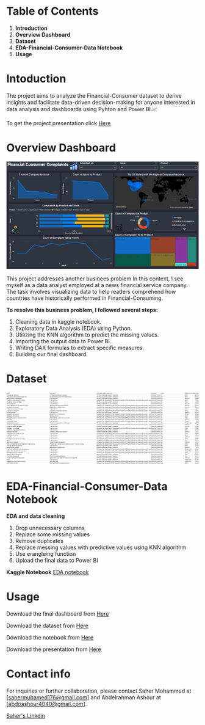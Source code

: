 # Table of Contents
1. **Introduction**
2. **Overview Dashboard**
4. **Dataset**
5. **EDA-Financial-Consumer-Data Notebook**
6. **Usage**

# Intoduction
The project aims to analyze the Financial-Consumer dataset to derive insights and facilitate data-driven decision-making for anyone interested in data analysis and dashboards using Pyhton and Power BI.📈

To get the project presentation click [Here](https://github.com/sahermuhamed1/Financial-Consumer-Data/blob/main/Financial%20Consumer.pptx)

# Overview Dashboard
![Dashboard](Dashboard0.png)

This project addresses another businees problem In this context, I see myself as a data analyst employed at a news financial service company. The task involves visualizing data to help readers comprehend how countries have historically performed in Financial-Consuming.

**To resolve this business problem, I followed several steps:**

1. Cleaning data in kaggle notebook.
2. Exploratory Data Analysis (EDA) using Python.
3. Utilizing the KNN algorithm to predict the missing values.
4. Importing the output data to Power BI.
5. Writing DAX formulas to extract specific measures.
6. Building our final dashboard.


# Dataset
![Dataset](dataset.png)


# EDA-Financial-Consumer-Data Notebook

**EDA and data cleaning**
1. Drop unnecessary columns
2. Replace some missing values
3. Remove duplicates
4. Replace messing values with predictive values using KNN algorithm
5. Use erangleing function
6. Upload the final data to Power BI

**Kaggle Notebook**
[EDA notebook](https://github.com/sahermuhamed1/Financial-Consumer-Data/blob/main/eda-financial-consumer-data.ipynb)

# Usage
Download the final dashboard from [Here](https://github.com/sahermuhamed1/Financial-Consumer-Data/blob/main/FInancial%20consumer%20project.pbix)

Download the dataset from [Here](https://github.com/sahermuhamed1/Financial-Consumer-Data/blob/main/Financial_Consumer_data111.csv)

Download the notebook from [Here](https://github.com/sahermuhamed1/Financial-Consumer-Data/blob/main/eda-financial-consumer-data.ipynb)

Download the presentation from [Here](https://github.com/sahermuhamed1/Financial-Consumer-Data/blob/main/Financial%20Consumer.pptx)
# Contact info
For inquiries or further collaboration, please contact Saher Mohammed at [sahermuhamed176@gmail.com] and Abdelrahman Ashour at [abdoashour4040@gmail.com].

[Saher's Linkdin](https://www.linkedin.com/in/sahermuhamed/)

